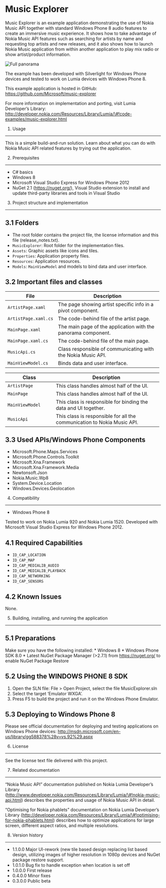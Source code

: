 Music Explorer
==============

Music Explorer is an example application demonstrating the use of Nokia Music API together with standard Windows Phone 8 audio features to create an immersive music experience. It shows how to take advantage of Nokia Music API features such as searching for artists by name and requesting top artists and new releases, and it also shows how to launch Nokia Music application from within another application to play mix radio or show artist/product information.

![Full panorama](/doc/screenshots/me_panorama_full_small.png?raw?true)

The example has been developed with Silverlight for Windows Phone devices and tested to work on Lumia devices with Windows Phone 8.

This example application is hosted in GitHub: https://github.com/Microsoft/music-explorer

For more information on implementation and porting, visit Lumia Developer’s Library: http://developer.nokia.com/Resources/Library/Lumia/\#!code-examples/music-explorer.html

1. Usage
--------

This is a simple build-and-run solution. Learn about what you can do with Nokia Music API related features by trying out the application.

2. Prerequisites
----------------

-   C\# basics
-   Windows 8
-   Microsoft Visual Studio Express for Windows Phone 2012
-   NuGet 2.1 (https://nuget.org/), Visual Studio extension to install and update third-party libraries and tools in Visual Studio

3. Project structure and implementation
---------------------------------------

3.1 Folders
-----------

-   The root folder contains the project file, the license information and this file (release\_notes.txt).
-   `MusicExplorer`: Root folder for the implementation files.  
-   `Assets`: Graphic assets like icons and tiles.
-   `Properties`: Application property files.
-   `Resources`: Application resources.
-   `Models`: `MainViewModel` and models to bind data and user interface.

3.2 Important files and classes
-------------------------------

<table style="width:99%;"><colgroup><col style="width: 26%" /><col style="width: 73%" /></colgroup><thead><tr class="header"><th>File</th><th>Description</th></tr></thead><tbody><tr class="odd"><td><code>ArtistPage.xaml</code></td><td>The page showing artist specific info in a pivot component.</td></tr><tr class="even"><td><code>ArtistPage.xaml.cs</code></td><td>The code-behind file of the artist page.</td></tr><tr class="odd"><td><code>MainPage.xaml</code></td><td>The main page of the application with the panorama component.</td></tr><tr class="even"><td><code>MainPage.xaml.cs</code></td><td>The code-behind file of the main page.</td></tr><tr class="odd"><td><code>MusicApi.cs</code></td><td>Class responsible of communicating with the Nokia Music API.</td></tr><tr class="even"><td><code>MainViewModel.cs</code></td><td>Binds data and user interface.</td></tr></tbody></table>

<table style="width:99%;"><colgroup><col style="width: 31%" /><col style="width: 68%" /></colgroup><thead><tr class="header"><th>Class</th><th>Description</th></tr></thead><tbody><tr class="odd"><td><code>ArtistPage</code></td><td>This class handles almost half of the UI.</td></tr><tr class="even"><td><code>MainPage</code></td><td>This class handles almost half of the UI.</td></tr><tr class="odd"><td><code>MainViewModel</code></td><td>This class is responsible for binding the data and UI together.</td></tr><tr class="even"><td><code>MusicApi</code></td><td>This class is responsible for all the communication to Nokia Music API.</td></tr></tbody></table>

3.3 Used APIs/Windows Phone Components
--------------------------------------

-   Microsoft.Phone.Maps.Services
-   Microsoft.Phone.Controls.Toolkit
-   Microsoft.Xna.Framework
-   Microsoft.Xna.Framework.Media
-   Newtonsoft.Json
-   Nokia.Music.Wp8
-   System.Device.Location
-   Windows.Devices.Geolocation

4. Compatibility
----------------

-   Windows Phone 8

Tested to work on Nokia Lumia 920 and Nokia Lumia 1520. Developed with Microsoft Visual Studio Express for Windows Phone 2012.

4.1 Required Capabilities
-------------------------

-   `ID_CAP_LOCATION`
-   `ID_CAP_MAP`
-   `ID_CAP_MEDIALIB_AUDIO`
-   `ID_CAP_MEDIALIB_PLAYBACK`
-   `ID_CAP_NETWORKING`
-   `ID_CAP_SENSORS`

4.2 Known Issues
----------------

None.

5. Building, installing, and running the application
----------------------------------------------------

5.1 Preparations
----------------

Make sure you have the following installed: \* Windows 8 \* Windows Phone SDK 8.0 \* Latest NuGet Package Manager (&gt;2.7.1) from https://nuget.org/ to enable NuGet Package Restore

5.2 Using the WINDOWS PHONE 8 SDK
---------------------------------

1.  Open the SLN file: File &gt; Open Project, select the file MusicExplorer.sln
2.  Select the target ‘Emulator WXGA’.
3.  Press F5 to build the project and run it on the Windows Phone Emulator.

5.3 Deploying to Windows Phone 8
--------------------------------

Please see official documentation for deploying and testing applications on Windows Phone devices: http://msdn.microsoft.com/en-us/library/gg588378%28v=vs.92%29.aspx

6. License
----------

See the license text file delivered with this project.

7. Related documentation
------------------------

“Nokia Music API” documentation published on Nokia Lumia Developer’s Library (http://www.developer.nokia.com/Resources/Library/Lumia/\#!nokia-music-api.html) describes the properties and usage of Nokia Music API in detail.

“Optimising for Nokia phablets” documentation on Nokia Lumia Developer’s Library (http://developer.nokia.com/Resources/Library/Lumia/\#!optimising-for-nokia-phablets.html) describes how to optimize applications for large screen, different aspect ratios, and multiple resolutions.

8. Version history
------------------

-   1.1.0.0 Major UI-rework (new tile based design replacing list based design, utilizing images of higher resolution in 1080p devices and NuGet package restore support.
-   1.0.1.0 Bug fix to handle exception when location is set off
-   1.0.0.0 First release
-   0.4.0.0 Minor fixes
-   0.3.0.0 Public beta
